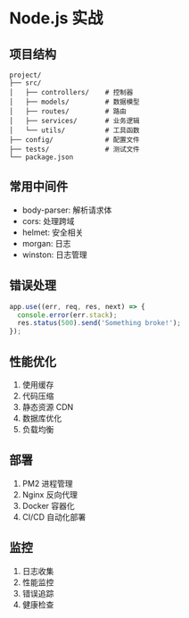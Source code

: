 # Node.js 实战

## 项目结构
```
project/
├── src/
│   ├── controllers/    # 控制器
│   ├── models/         # 数据模型
│   ├── routes/         # 路由
│   ├── services/       # 业务逻辑
│   └── utils/          # 工具函数
├── config/             # 配置文件
├── tests/              # 测试文件
└── package.json
```

## 常用中间件
- body-parser: 解析请求体
- cors: 处理跨域
- helmet: 安全相关
- morgan: 日志
- winston: 日志管理

## 错误处理
```javascript
app.use((err, req, res, next) => {
  console.error(err.stack);
  res.status(500).send('Something broke!');
});
```

## 性能优化
1. 使用缓存
2. 代码压缩
3. 静态资源 CDN
4. 数据库优化
5. 负载均衡

## 部署
1. PM2 进程管理
2. Nginx 反向代理
3. Docker 容器化
4. CI/CD 自动化部署

## 监控
1. 日志收集
2. 性能监控
3. 错误追踪
4. 健康检查 